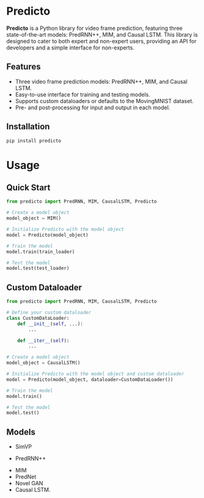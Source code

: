 # Predicto

**Predicto** is a Python library for video frame prediction, featuring three state-of-the-art models: PredRNN++, MIM, and Causal LSTM. This library is designed to cater to both expert and non-expert users, providing an API for developers and a simple interface for non-experts.

## Features
- Three video frame prediction models: PredRNN++, MIM, and Causal LSTM.
- Easy-to-use interface for training and testing models.
- Supports custom dataloaders or defaults to the MovingMNIST dataset.
- Pre- and post-processing for input and output in each model.

## Installation
```sh
pip install predicto
```

# Usage
## Quick Start
```python
from predicto import PredRNN, MIM, CausalLSTM, Predicto

# Create a model object
model_object = MIM()

# Initialize Predicto with the model object
model = Predicto(model_object)

# Train the model
model.train(train_loader)

# Test the model
model.test(test_loader)
```


## Custom Dataloader
```python
from predicto import PredRNN, MIM, CausalLSTM, Predicto

# Define your custom dataloader
class CustomDataLoader:
    def __init__(self, ...):
        ...

    def __iter__(self):
        ...

# Create a model object
model_object = CausalLSTM()

# Initialize Predicto with the model object and custom dataloader
model = Predicto(model_object, dataloader=CustomDataLoader())

# Train the model
model.train()

# Test the model
model.test()
```

## Models
* SimVP
 - PredRNN++
  * MIM
 * PredNet
 * Novel GAN
 * Causal LSTM.